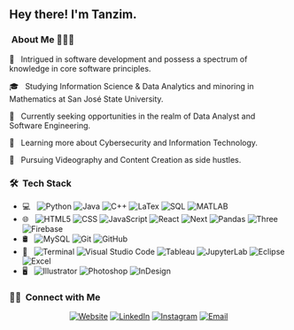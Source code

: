 <h2> Hey there! I'm Tanzim.</h2>

<h3> &nbsp;About Me 👨🏻‍💻 </h3>

 🤔 &nbsp; Intrigued in software development and possess a spectrum of knowledge in core software principles. 
 
 🎓 &nbsp; Studying Information Science & Data Analytics and minoring in Mathematics at San José State University.

 💼 &nbsp; Currently seeking opportunities in the realm of Data Analyst and Software Engineering.

 🌱 &nbsp; Learning more about Cybersecurity and Information Technology.
 
 📸 &nbsp; Pursuing Videography and Content Creation as side hustles.

<h3> 🛠 &nbsp;Tech Stack</h3>

- 💻 &nbsp;
  ![Python](https://img.shields.io/badge/-Python-333333?style=flat&logo=python)
  ![Java](https://img.shields.io/badge/-Java-333333?style=flat&logo=Java&logoColor=007396)
  ![C++](https://img.shields.io/badge/-C++-333333?style=flat&logo=C%2B%2B&logoColor=00599C)
  ![LaTex](https://img.shields.io/badge/-LaTex-333333?style=flat&logo=latex)
  ![SQL](https://img.shields.io/badge/-SQL-333333?style=flat&logo=sqlite)
  ![MATLAB](https://img.shields.io/badge/-MATLAB-333333?style=flat&logo=xampp)
- 🌐 &nbsp;
  ![HTML5](https://img.shields.io/badge/-HTML5-333333?style=flat&logo=HTML5)
  ![CSS](https://img.shields.io/badge/-CSS-333333?style=flat&logo=CSS3&logoColor=1572B6)
  ![JavaScript](https://img.shields.io/badge/-JavaScript-333333?style=flat&logo=javascript)
  ![React](https://img.shields.io/badge/-React-333333?style=flat&logo=react)
  ![Next](https://img.shields.io/badge/-Next.js-333333?style=flat&logo=nextdotjs)
  ![Pandas](https://img.shields.io/badge/-Pandas-333333?style=flat&logo=pandas)
  ![Three](https://img.shields.io/badge/-Three.js-333333?style=flat&logo=threedotjs)
  ![Firebase](https://img.shields.io/badge/-Firebase-333333?style=flat&logo=firebase)
- 🛢 &nbsp;
  ![MySQL](https://img.shields.io/badge/-MySQL-333333?style=flat&logo=mysql)
  ![Git](https://img.shields.io/badge/-Git-333333?style=flat&logo=git)
  ![GitHub](https://img.shields.io/badge/-GitHub-333333?style=flat&logo=github)
- 🔧 &nbsp;
  ![Terminal](https://img.shields.io/badge/-Terminal-333333?style=flat&logo=windowsterminal)
  ![Visual Studio Code](https://img.shields.io/badge/-Visual%20Studio%20Code-333333?style=flat&logo=visual-studio-code&logoColor=007ACC)
  ![Tableau](https://img.shields.io/badge/-Tableau-333333?style=flat&logo=tableau)
  ![JupyterLab](https://img.shields.io/badge/-JupyterLab-333333?style=flat&logo=jupyter)
  ![Eclipse](https://img.shields.io/badge/-Eclipse-333333?style=flat&logo=eclipse-ide&logoColor=2C2255)
  ![Excel](https://img.shields.io/badge/-Excel-333333?style=flat&logo=microsoftexcel)
- 🖥 &nbsp;
  ![Illustrator](https://img.shields.io/badge/-Illustrator-333333?style=flat&logo=adobe-illustrator)
  ![Photoshop](https://img.shields.io/badge/-Photoshop-333333?style=flat&logo=adobe-photoshop)
  ![InDesign](https://img.shields.io/badge/-InDesign-333333?style=flat&logo=adobe-indesign)


<h3> 🤝🏻 &nbsp;Connect with Me </h3>

<p align="center">
<a href="https://www.tanzimamin.com/"><img alt="Website" src="https://img.shields.io/badge/Website-www.tanzimamin.com-blue?style=flat-square&logo=google-chrome"></a>
<a href="https://www.linkedin.com/in/tanzimamin/"><img alt="LinkedIn" src="https://img.shields.io/badge/LinkedIn-Tanzim%20Amin%20-blue?style=flat-square&logo=linkedin"></a>
<a href="https://www.instagram.com/2ktanman/"><img alt="Instagram" src="https://img.shields.io/badge/Instagram-2ktanman_-blue?style=flat-square&logo=instagram"></a>
<a href="mailto:tanzim.amin@gmail.com"><img alt="Email" src="https://img.shields.io/badge/Email-tanzim.amin@gmail.com-blue?style=flat-square&logo=gmail"></a>
</p>
